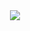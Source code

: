 <div align="center">
  <a href="https://pan.quark.cn/s/cd8d23b87e61">
    <img src="https://img.shields.io/badge/Download-点击下载-blue?logo=icloud&style=plastic"/>
  </a>
</div>
